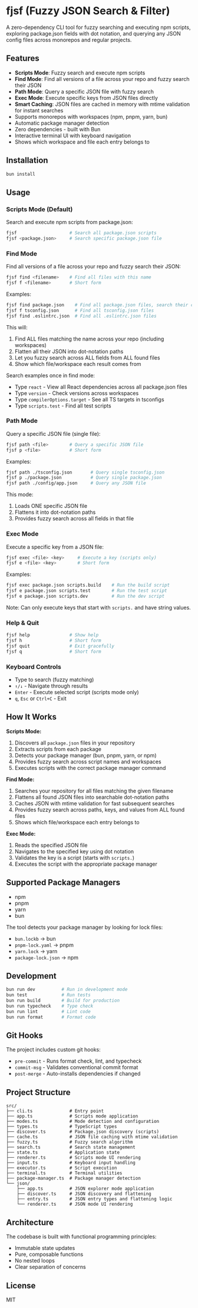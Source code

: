 # fjsf (Fuzzy JSON Search & Filter)

A zero-dependency CLI tool for fuzzy searching and executing npm scripts, exploring package.json fields with dot notation, and querying any JSON config files across monorepos and regular projects.

## Features

- **Scripts Mode**: Fuzzy search and execute npm scripts
- **Find Mode**: Find all versions of a file across your repo and fuzzy search their JSON
- **Path Mode**: Query a specific JSON file with fuzzy search
- **Exec Mode**: Execute specific keys from JSON files directly
- **Smart Caching**: JSON files are cached in memory with mtime validation for instant searches
- Supports monorepos with workspaces (npm, pnpm, yarn, bun)
- Automatic package manager detection
- Zero dependencies - built with Bun
- Interactive terminal UI with keyboard navigation
- Shows which workspace and file each entry belongs to

## Installation

```bash
bun install
```

## Usage

### Scripts Mode (Default)

Search and execute npm scripts from package.json:

```bash
fjsf                    # Search all package.json scripts
fjsf <package.json>     # Search specific package.json file
```

### Find Mode

Find all versions of a file across your repo and fuzzy search their JSON:

```bash
fjsf find <filename>    # Find all files with this name
fjsf f <filename>       # Short form
```

Examples:

```bash
fjsf find package.json    # Find all package.json files, search their contents
fjsf f tsconfig.json      # Find all tsconfig.json files
fjsf find .eslintrc.json  # Find all .eslintrc.json files
```

This will:

1. Find ALL files matching the name across your repo (including workspaces)
2. Flatten all their JSON into dot-notation paths
3. Let you fuzzy search across ALL fields from ALL found files
4. Show which file/workspace each result comes from

Search examples once in find mode:

- Type `react` - View all React dependencies across all package.json files
- Type `version` - Check versions across workspaces
- Type `compilerOptions.target` - See all TS targets in tsconfigs
- Type `scripts.test` - Find all test scripts

### Path Mode

Query a specific JSON file (single file):

```bash
fjsf path <file>        # Query a specific JSON file
fjsf p <file>           # Short form
```

Examples:

```bash
fjsf path ./tsconfig.json       # Query single tsconfig.json
fjsf p ./package.json           # Query single package.json
fjsf path ./config/app.json     # Query any JSON file
```

This mode:

1. Loads ONE specific JSON file
2. Flattens it into dot-notation paths
3. Provides fuzzy search across all fields in that file

### Exec Mode

Execute a specific key from a JSON file:

```bash
fjsf exec <file> <key>     # Execute a key (scripts only)
fjsf e <file> <key>        # Short form
```

Examples:

```bash
fjsf exec package.json scripts.build    # Run the build script
fjsf e package.json scripts.test        # Run the test script
fjsf e package.json scripts.dev         # Run the dev script
```

Note: Can only execute keys that start with `scripts.` and have string values.

### Help & Quit

```bash
fjsf help               # Show help
fjsf h                  # Short form
fjsf quit               # Exit gracefully
fjsf q                  # Short form
```

### Keyboard Controls

- Type to search (fuzzy matching)
- `↑/↓` - Navigate through results
- `Enter` - Execute selected script (scripts mode only)
- `q`, `Esc` or `Ctrl+C` - Exit

## How It Works

**Scripts Mode:**

1. Discovers all `package.json` files in your repository
2. Extracts scripts from each package
3. Detects your package manager (bun, pnpm, yarn, or npm)
4. Provides fuzzy search across script names and workspaces
5. Executes scripts with the correct package manager command

**Find Mode:**

1. Searches your repository for all files matching the given filename
2. Flattens all found JSON files into searchable dot-notation paths
3. Caches JSON with mtime validation for fast subsequent searches
4. Provides fuzzy search across paths, keys, and values from ALL found files
5. Shows which file/workspace each entry belongs to

**Exec Mode:**

1. Reads the specified JSON file
2. Navigates to the specified key using dot notation
3. Validates the key is a script (starts with `scripts.`)
4. Executes the script with the appropriate package manager

## Supported Package Managers

- npm
- pnpm
- yarn
- bun

The tool detects your package manager by looking for lock files:

- `bun.lockb` → bun
- `pnpm-lock.yaml` → pnpm
- `yarn.lock` → yarn
- `package-lock.json` → npm

## Development

```bash
bun run dev          # Run in development mode
bun test             # Run tests
bun run build        # Build for production
bun run typecheck    # Type check
bun run lint         # Lint code
bun run format       # Format code
```

## Git Hooks

The project includes custom git hooks:

- `pre-commit` - Runs format check, lint, and typecheck
- `commit-msg` - Validates conventional commit format
- `post-merge` - Auto-installs dependencies if changed

## Project Structure

```
src/
├── cli.ts              # Entry point
├── app.ts              # Scripts mode application
├── modes.ts            # Mode detection and configuration
├── types.ts            # TypeScript types
├── discover.ts         # Package.json discovery (scripts)
├── cache.ts            # JSON file caching with mtime validation
├── fuzzy.ts            # Fuzzy search algorithm
├── search.ts           # Search state management
├── state.ts            # Application state
├── renderer.ts         # Scripts mode UI rendering
├── input.ts            # Keyboard input handling
├── executor.ts         # Script execution
├── terminal.ts         # Terminal utilities
├── package-manager.ts  # Package manager detection
└── json/
    ├── app.ts          # JSON explorer mode application
    ├── discover.ts     # JSON discovery and flattening
    ├── entry.ts        # JSON entry types and flattening logic
    └── renderer.ts     # JSON mode UI rendering
```

## Architecture

The codebase is built with functional programming principles:

- Immutable state updates
- Pure, composable functions
- No nested loops
- Clear separation of concerns

## License

MIT
